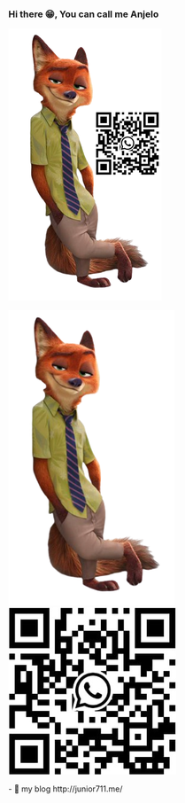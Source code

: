 ### Hi there 😁, You can call me Anjelo 

![QR Code](all.png)

<p float="left">
  <img src="https://github.com/AnjeloPeiris711/AnjeloPeiris711/blob/main/Nick.png" width="300" />
  <img src="https://github.com/AnjeloPeiris711/AnjeloPeiris711/blob/main/Qr.jpg" />
</p>
 - 🔭 my blog <a>http://junior711.me/</a>



